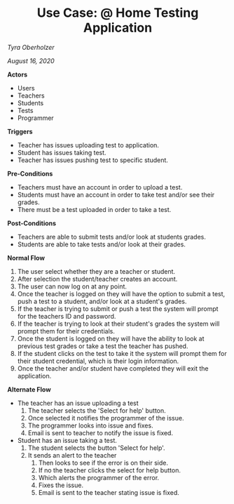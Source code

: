 # <center> Use Case: @ Home Testing Application</c>

*Tyra Oberholzer*

*August 16, 2020*


**Actors**
* Users
* Teachers
* Students
* Tests
* Programmer

**Triggers**
* Teacher has issues uploading test to application.
* Student has issues taking test.
* Teacher has issues pushing test to specific student.

**Pre-Conditions**
* Teachers must have an account in order to upload a test.
* Students must have an account in order to take test and/or see their grades.
* There must be a test uploaded in order to take a test.

**Post-Conditions**
* Teachers are able to submit tests and/or look at students grades.
* Students are able to take tests and/or look at their grades.

**Normal Flow**
1. The user select whether they are a teacher or student.
1. After selection the student/teacher creates an account.
1. The user can now log on at any point.
1. Once the teacher is logged on they will have the option to submit a test, push a test to a student, and/or look at a student's grades.
1. If the teacher is trying to submit or push a test the system will prompt for the teachers ID and password. 
1. If the teacher is trying to look at their student's grades the system will prompt them for their credentials.
1. Once the student is logged on they will have the ability to look at previous test grades or take a test the teacher has pushed.
1. If the student clicks on the test to take it the system will prompt them for their student credential, which is their login information.
1. Once the teacher and/or student have completed they will exit the application.

**Alternate Flow**
* The teacher has an issue uploading a test
	1. The teacher selects the 'Select for help' button.
	1. Once selected it notifies the programmer of the issue.
	1. The programmer looks into issue and fixes.
	1. Email is sent to teacher to notify the issue is fixed.
* Student has an issue taking a test.
	1. The student selects the button 'Select for help'.
	1. It sends an alert to the teacher
		1. Then looks to see if the error is on their side.
		1. If no the teacher clicks the select for help button.
		1. Which alerts the programmer of the error.
		1. Fixes the issue.
		1. Email is sent to the teacher stating issue is fixed.
